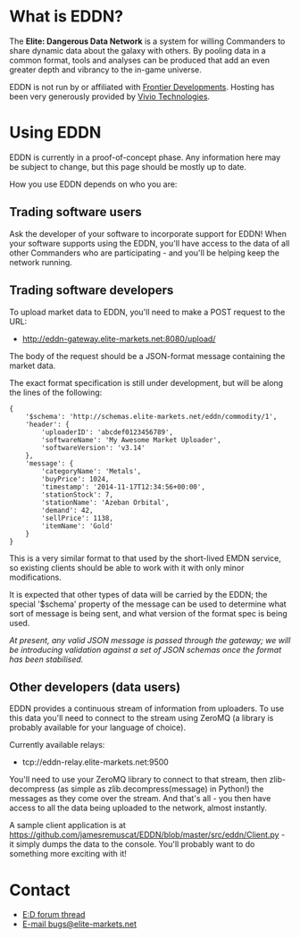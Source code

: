 # What is EDDN?

The **Elite: Dangerous Data Network** is a system for willing Commanders to share dynamic data about the galaxy with others. By pooling data in a common format, tools and analyses can be produced that add an even greater depth and vibrancy to the in-game universe.

EDDN is not run by or affiliated with [Frontier Developments](http://www.frontier.co.uk/). Hosting has been very generously provided by [Vivio Technologies](https://www.viviotech.net/).

# Using EDDN

EDDN is currently in a proof-of-concept phase. Any information here may be subject to change, but this page should be mostly up to date.

How you use EDDN depends on who you are:

## Trading software users

Ask the developer of your software to incorporate support for EDDN! When your software supports using the EDDN, you'll have access to the data of all other Commanders who are participating - and you'll be helping keep the network running.

## Trading software developers

To upload market data to EDDN, you'll need to make a POST request to the URL:

* http://eddn-gateway.elite-markets.net:8080/upload/

The body of the request should be a JSON-format message containing the market data. 

The exact format specification is still under development, but will be along the lines of the following:

    {
        '$schema': 'http://schemas.elite-markets.net/eddn/commodity/1',
        'header': {
            'uploaderID': 'abcdef0123456789',
            'softwareName': 'My Awesome Market Uploader',
            'softwareVersion': 'v3.14'
        },
        'message': {
            'categoryName': 'Metals',
            'buyPrice': 1024,
            'timestamp': '2014-11-17T12:34:56+00:00',
            'stationStock': 7,
            'stationName': 'Azeban Orbital',
            'demand': 42,
            'sellPrice': 1138,
            'itemName': 'Gold'
        }
    }

This is a very similar format to that used by the short-lived EMDN service, so existing clients should be able to work with it with only minor modifications.

It is expected that other types of data will be carried by the EDDN; the special '$schema' property of the message can be used to determine what sort of message is being sent, and what version of the format spec is being used.

_At present, any valid JSON message is passed through the gateway; we will be introducing validation against a set of JSON schemas once the format has been stabilised._

## Other developers (data users)

EDDN provides a continuous stream of information from uploaders. To use this data you'll need to connect to the stream using ZeroMQ (a library is probably available for your language of choice).

Currently available relays:
* tcp://eddn-relay.elite-markets.net:9500

You'll need to use your ZeroMQ library to connect to that stream, then zlib-decompress (as simple as zlib.decompress(message) in Python!) the messages as they come over the stream. And that's all - you then have access to all the data being uploaded to the network, almost instantly.

A sample client application is at https://github.com/jamesremuscat/EDDN/blob/master/src/eddn/Client.py - it simply dumps the data to the console. You'll probably want to do something more exciting with it!

# Contact

* [E:D forum thread](https://forums.frontier.co.uk/showthread.php?t=57986)
* [E-mail bugs@elite-markets.net](mailto:bugs@elite-markets.net)
